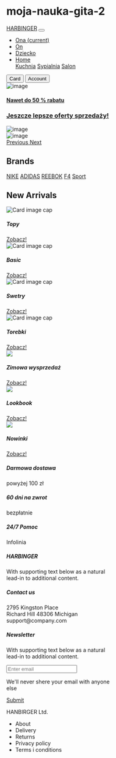 # moja-nauka-gita-2
<!DOCTYPE html>
<html lang="pl">
    <head>
        <meta charset="utf-8">
        <meta name="viewport" content="width=device-width, initial-scale=1.0">
        <title>Zadanie moduł III</title>
        <link rel="stylesheet" href="style.css">
        <link rel="stylesheet" href="https://cdnjs.cloudflare.com/ajax/libs/font-awesome/5.9.0/css/all.min.css">
        <link rel="stylesheet" href="https://stackpath.bootstrapcdn.com/bootstrap/4.1.3/css/bootstrap.min.css" integrity="sha384-MCw98/SFnGE8fJT3GXwEOngsV7Zt27NXFoaoApmYm81iuXoPkFOJwJ8ERdknLPMO" crossorigin="anonymous">  
  </head>
  <body>
    <nav class="navbar navbar-expand-lg navbar-light bg-light">
        <a class="navbar-brand" href="#">HARBINGER</a>
        <button class="navbar-toggler" type="button" data-toggle="collapse" data-target="#navbarNavDropdown" aria-controls="navbarNavDropdown" aria-expanded="false" aria-label="Toggle navigation">
            <span class="navbar-toggler-icon"></span>
        </button>
        <div class="collapse navbar-collapse" id="navbarNavDropdown">
            <ul class="navbar-nav">
                <li class="nav-item active">
                    <a class="nav-link" href="#">Ona <span class="sr-only">(current)</span></a>
                </li>
                <li class="nav-item">
                    <a class="nav-link" href="#">On</a>
                </li>
                <li class="nav-item">
                    <a class="nav-link" href="#">Dziecko</a>
                </li>
                <li class="nav-item dropdown">
                    <a class="nav-link dropdown-toggle" href="#" id="navbarDropdownMenuLink" role="button" data-toggle="dropdown" aria-haspopup="true" aria-expanded="false">
                    Home
                    </a>
                    <div class="dropdown-menu" aria-labelledby="navbarDropdownMenuLink">
                        <a class="dropdown-item" href="#">Kuchnia</a>
                        <a class="dropdown-item" href="#">Sypialnia</a>
                        <a class="dropdown-item" href="#">Salon</a>
                    </div>
                </li>
            </ul>
        </div>
        <div class="btn-group ml-auto" role="group" aria-label="Basic example">
            <button type="button" class="btn btn-secondary">Card<i class="fas fa-shopping-cart"></i></button>
            <button type="button" class="btn btn-secondary">Account<i class="fas fa-user"></i></button>
        </div>
    </nav>
    <div id="main-slider" class="carousel slide" data-ride="carousel">
        <div class="carousel-inner">
            <div class="carousel-item active">
                <img class="w-100" src="https://i.postimg.cc/jjd2KtyH/1.jpg" alt="image">
                <div class="carousel-caption">
                <h4><a href="#" class="btn btn-primary">Nawet do 50 % rabatu</a></h4>
                <h3><a href="#" class="btn btn-primary">Jeszcze lepsze oferty sprzedaży!</a></h3>
                </div>
            </div>
            <div class="carousel-item">
                <img class="w-100" src="https://i.postimg.cc/m2YgHtw3/2.jpg" alt="image">
                <div class="carousel-caption">
                </div>
            </div>
            <div class="carousel-item">
                <img class="w-100" src="https://i.postimg.cc/GtYhz21C/3.jpg" alt="image">
                <div class="carousel-caption">
                </div>
            </div>
        </div>
        <a class="carousel-control-prev" href="#main-slider" role="button" data-slide="prev">
            <span class="carousel-control-prev-icon" aria-hidden="true"></span>
            <span class="sr-only">Previous</span>
        </a>
        <a class="carousel-control-next" href="#main-slider" role="button" data-slide="next">
            <span class="carousel-control-next-icon" aria-hidden="true"></span>
            <span class="sr-only">Next</span>
        </a>
    </div>
    <div class="products">
        <div class=container>
            <div class="row">
                <div class="col-3">
                    <h2>Brands</h2>
                    <div class="list-group d-flex flex-column">
                        <a href="#" class="list-group-item list-group-item-action">NIKE</a>
                        <a href="#" class="list-group-item list-group-item-action">ADIDAS</a>
                        <a href="#" class="list-group-item list-group-item-action">REEBOK</a>
                        <a href="#" class="list-group-item list-group-item-action">F4</a>
                        <a href="#" class="list-group-item list-group-item-action">Sport</a>
                    </div>
                </div>
                <div class="col-9">
                <h2>New Arrivals</h2>
                    <div class="row">
                        <div class=" col-sm-6 col-lg-4 d-flex">
                            <div class="card" style="width: 18rem;">
                                <div class="card-image">
                                    <img class="card-img-top" src="https://i.postimg.cc/fyGgT6bx/4.jpg" alt="Card image cap">
                                </div>
                                <div class="card-body">
                                    <h5 class="card-title">Topy</h5>
                                    <a href="#" class="btn btn-light">Zobacz!</a>
                                </div>
                            </div>
                        </div>
                        <div class=" col-sm-6 col-lg-4 d-flex ">
                            <div class="card" style="width: 18rem;">
                                <div class="card-image">
                                    <img class="card-img-top" src="https://i.postimg.cc/bNDrJzRd/5.jpg" alt="Card image cap">
                                </div>
                                <div class="card-body">
                                    <h5 class="card-title">Basic</h5>
                                    <a href="#" class="btn btn-light">Zobacz!</a>
                                </div>
                            </div>
                        </div>
                        <div class="col-sm-6 col-lg-4 d-flex">
                            <div class="card" style="width: 18rem;">
                                <div class="card-image">
                                    <img class="card-img-top" src="https://i.postimg.cc/kX04Rkjs/6.jpg" alt="Card image cap">
                                </div>
                                <div class="card-body">
                                    <h5 class="card-title">Swetry</h5>
                                    <a href="#" class="btn btn-light">Zobacz!</a>
                                </div>
                            </div>
                        </div>
                        <div class=" col-sm-6 col-lg-4">
                            <div class="card d-lg-none" style="width: 18rem;">
                                <div class="card-image">
                                    <img class="card-img-top" src="https://i.postimg.cc/t4Fg32wj/7.jpg" alt="Card image cap">
                                </div>
                                <div class="card-body">
                                    <h5 class="card-title">Torebki</h5>
                                    <a href="#" class="btn btn-light">Zobacz!</a>
                                </div>
                            </div>
                        </div>
                    </div>
                </div>
            </div>
        </div>
        <div class="look px-5">
            <div class=container>
                <div class="row">
                    <div class="card  mb-3 col-6">
                        <img class="card-img position-relative" src="https://i.postimg.cc/rmxBqxpR/8.jpg">
                        <div class="card-body card-img-overlay d-flex justify-content-center align-items-center">
                            <h5 class="card-title">Zimowa wysprzedaż</h5>
                            <a href="#" class="btn btn-light">Zobacz!</a>
                        </div>
                    </div>
                    <div class="card  mb-3 col-6" >
                        <img class="card-img" src="https://i.postimg.cc/mk40kkcX/9.jpg">
                        <div class="card-body card-img-overlay d-flex justify-content-center align-items-center ">
                            <h5 class="card-title">Lookbook</h5>
                            <a href="#" class="btn btn-light">Zobacz!</a>
                        </div>
                    </div>
                    <div class="card mb-3 col-12">
                        <img class="card-img" src="https://i.postimg.cc/3NZzvhmK/10.jpg">
                        <div class="card-body card-img-overlay d-flex justify-content-center align-items-center">
                            <h5 class="card-title">Nowinki</h5>
                            <a href="#" class="btn btn-light">Zobacz!</a>
                        </div>
                    </div> 
                </div>
            </div>
        </div>
        <div class="colums px-3 py-3 mb-3">
            <div class="row">
                <div class=" card col-12 col-md-3 px-3 py-3 mb-3  mr-5 d-none d-sm-block">
                    <div class="row">
                        <div class="col-md-2">
                            <i class="fas fa-truck pt-4 pl-3"></i>
                        </div>
                        <div class="col-md-10">
                            <h5>Darmowa dostawa</h5>
                            <p>powyżej 100 zł</p>
                        </div>
                    </div>
                </div>
                <div class=" card col-12 col-md-3 px-3 py-3 mb-3 mr-5">
                    <div class="row">
                        <div class="col-md-2">
                            <i class="fas fa-money-bill-wave pt-4 pl-3"></i>
                        </div>
                        <div class="col-md-10">
                            <h5>60 dni na zwrot</h5>
                            <p>bezpłatnie</p>
                        </div>
                    </div>
                </div>
                <div class="card col-12 col-md-3 px-3 py-3 mb-3 mr-5">
                    <div class="row">
                        <div class="col-md-2">
                            <i class="fas fa-life-ring pt-4 pl-3"></i>
                        </div>
                        <div class="col-md-10">
                            <h5>24/7 Pomoc</h5>
                            <p>Infolinia</p>
                        </div>
                    </div>
                </div>
            </div>
        </div>
        <div class="section">
            <div class="row">
                <div class="card order-lg-1 col-12 col-md-4" style="width: 18rem;">
                    <div class="card-body">
                        <h5 class="card-title">HARBINGER</h5>
                        <p class="card-text">With supporting text below as a natural lead-in to additional content.</p>
                        <i class="fab fa-facebook-f"></i>
                        <i class="fab fa-instagram"></i>
                        <i class="fab fa-twitter"></i>
                        <i class="fab fa-youtube"></i>
                    </div>
                </div>
                <div class="card order-lg-1 col-12 col-md-4" style="width: 18rem;">
                    <div class="card-body">
                        <h5 class="card-title">Contact us</h5>
                        <p class="card-text">2795 Kingston Place<br> Richard Hill 48306 Michigan<br> support@company.com</p>
                    </div>
                </div>
                <div class="card col-12 col-md-4" style="width: 18rem;">
                    <div class="card-body">
                        <h5 class="card-title">Newsletter</h5>
                        <p class="card-text">With supporting text below as a natural lead-in to additional content.</p>
                        <input type="text" placeholder="Enter email">
                        <p>We'll never shere your email with anyone else</p>
                        <a href="#" class="btn btn-primary">Submit</a>
                    </div>
                </div>
            </div>
        </div>
        <div class="footer py-3">
            <div class="row">
            <div class="footer-body col-md-4">
                <p>HANBIRGER Ltd.</p>
            </div>
            <div class="footer-body col-md-6">
            <ul class="list-footer">
                    <li class="list-footer-item ">About</li>
                    <li class="list-footer-item">Delivery</li>
                    <li class="list-footer-item">Returns</li>
                    <li class="list-footer-item">Privacy policy</li>
                    <li class="list-footer-item">Terms i conditions</li>
                </ul>    
            </div>
            </div>
        </div>
    <script src="https://code.jquery.com/jquery-3.2.1.slim.min.js" integrity="sha384-KJ3o2DKtIkvYIK3UENzmM7KCkRr/rE9/Qpg6aAZGJwFDMVNA/GpGFF93hXpG5KkN" crossorigin="anonymous"></script>
    <script src="https://maxcdn.bootstrapcdn.com/bootstrap/4.0.0/js/bootstrap.min.js" integrity="sha384-JZR6Spejh4U02d8jOt6vLEHfe/JQGiRRSQQxSfFWpi1MquVdAyjUar5+76PVCmYl" crossorigin="anonymous"></script
  </body>

</html>
